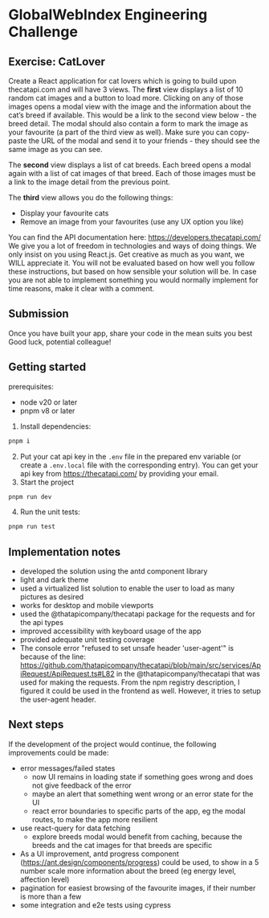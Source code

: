# GlobalWebIndex Engineering Challenge

## Exercise: CatLover

Create a React application for cat lovers which is going to build upon thecatapi.com and will have 3 views.
The **first** view displays a list of 10 random cat images and a button to load more. Clicking on any of those images opens a modal view with the image and the information about the cat’s breed if available. This would be a link to the second view below - the breed detail. The modal should also contain a form to mark the image as your favourite (a part of the third view as well). Make sure you can copy-paste the URL of the modal and send it to your friends - they should see the same image as you can see.

The **second** view displays a list of cat breeds. Each breed opens a modal again with a list of cat images of that breed. Each of those images must be a link to the image detail from the previous point.

The **third** view allows you do the following things:

- Display your favourite cats
- Remove an image from your favourites (use any UX option you like)

You can find the API documentation here: https://developers.thecatapi.com/
We give you a lot of freedom in technologies and ways of doing things. We only insist on you using React.js. Get creative as much as you want, we WILL appreciate it. You will not be evaluated based on how well you follow these instructions, but based on how sensible your solution will be. In case you are not able to implement something you would normally implement for time reasons, make it clear with a comment.

## Submission

Once you have built your app, share your code in the mean suits you best
Good luck, potential colleague!

## Getting started
prerequisites:
- node v20 or later
- pnpm v8 or later

1. Install dependencies:
```bash
pnpm i
```
2. Put your cat api key in the `.env` file in the prepared env variable (or create a `.env.local` file with the corresponding entry). You can get your
api key from https://thecatapi.com/ by providing your email.
3. Start the project
```bash
pnpm run dev
```
4. Run the unit tests:
```bash
pnpm run test
```
## Implementation notes
- developed the solution using the antd component library
- light and dark theme
- used a virtualized list solution to enable the user to load as many pictures as desired
- works for desktop and mobile viewports
- used the @thatapicompany/thecatapi package for the requests and for the api types
- improved accessibility with keyboard usage of the app
- provided adequate unit testing coverage
- The console error "refused to set unsafe header 'user-agent'" is because of the line:
https://github.com/thatapicompany/thecatapi/blob/main/src/services/ApiRequest/ApiRequest.ts#L82
in the @thatapicompany/thecatapi that was used for making the requests. From the npm registry description, I figured
it could be used in the frontend as well. However, it tries to setup the user-agent header. 

## Next steps
If the development of the project would continue, the following improvements could be made:

 - error messages/failed states
   - now UI remains in loading state if something goes wrong and does not give feedback of the error
   - maybe an alert that something went wrong or an error state for the UI
   - react error boundaries to specific parts of the app, eg the modal routes, to make the app more resilient
 - use react-query for data fetching
   - explore breeds modal would benefit from caching, because the breeds and the cat images for that breeds are specific
 - As a UI improvement, antd progress component (https://ant.design/components/progress) could be used, to show in a 5
 number scale more information about the breed (eg energy level, affection level)
 - pagination for easiest browsing of the favourite images, if their number is more than a few
 - some integration and e2e tests using cypress